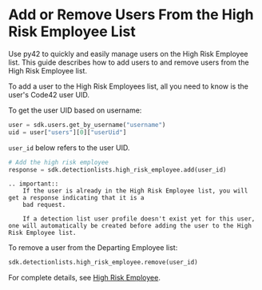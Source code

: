 # Add or Remove Users From the High Risk Employee List

Use py42 to quickly and easily manage users on the High Risk Employee list. This guide describes how to add users to and remove users from the High Risk Employee list.

To add a user to the High Risk Employees list, all you need to know is the user's Code42 user UID.

To get the user UID based on username:

```python
user = sdk.users.get_by_username("username")
uid = user["users"][0]["userUid"]
```

`user_id` below refers to the user UID.

```python
# Add the high risk employee
response = sdk.detectionlists.high_risk_employee.add(user_id)
```

```eval_rst
.. important::
    If the user is already in the High Risk Employee list, you will get a response indicating that it is a
    bad request.

    If a detection list user profile doesn't exist yet for this user, one will automatically be created before adding the user to the High Risk Employee list.
```

To remove a user from the Departing Employee list:
```python
sdk.detectionlists.high_risk_employee.remove(user_id)
```

For complete details, see
 [High Risk Employee](../methoddocs/detectionlists.html#high-risk-employee).
